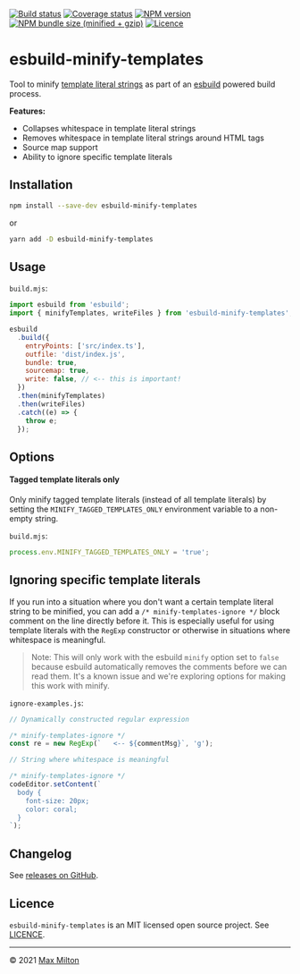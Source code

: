[![Build status](https://img.shields.io/github/workflow/status/maxmilton/esbuild-minify-templates/ci)](https://github.com/maxmilton/esbuild-minify-templates/actions)
[![Coverage status](https://img.shields.io/codeclimate/coverage/MaxMilton/esbuild-minify-templates)](https://codeclimate.com/github/MaxMilton/esbuild-minify-templates)
[![NPM version](https://img.shields.io/npm/v/esbuild-minify-templates.svg)](https://www.npmjs.com/package/esbuild-minify-templates)
[![NPM bundle size (minified + gzip)](https://img.shields.io/bundlephobia/minzip/esbuild-minify-templates.svg)](https://bundlephobia.com/result?p=esbuild-minify-templates)
[![Licence](https://img.shields.io/github/license/maxmilton/esbuild-minify-templates.svg)](https://github.com/maxmilton/esbuild-minify-templates/blob/master/LICENSE)

# esbuild-minify-templates

Tool to minify [template literal strings](https://developer.mozilla.org/en-US/docs/Web/JavaScript/Reference/Template_literals) as part of an [esbuild](https://esbuild.github.io/) powered build process.

**Features:**

- Collapses whitespace in template literal strings
- Removes whitespace in template literal strings around HTML tags
- Source map support
- Ability to ignore specific template literals

## Installation

```sh
npm install --save-dev esbuild-minify-templates
```

or

```sh
yarn add -D esbuild-minify-templates
```

## Usage

`build.mjs`:

```js
import esbuild from 'esbuild';
import { minifyTemplates, writeFiles } from 'esbuild-minify-templates';

esbuild
  .build({
    entryPoints: ['src/index.ts'],
    outfile: 'dist/index.js',
    bundle: true,
    sourcemap: true,
    write: false, // <-- this is important!
  })
  .then(minifyTemplates)
  .then(writeFiles)
  .catch((e) => {
    throw e;
  });
```

## Options

#### Tagged template literals only

Only minify tagged template literals (instead of all template literals) by setting the `MINIFY_TAGGED_TEMPLATES_ONLY` environment variable to a non-empty string.

`build.mjs`:

```js
process.env.MINIFY_TAGGED_TEMPLATES_ONLY = 'true';
```

## Ignoring specific template literals

If you run into a situation where you don't want a certain template literal string to be minified, you can add a `/* minify-templates-ignore */` block comment on the line directly before it. This is especially useful for using template literals with the `RegExp` constructor or otherwise in situations where whitespace is meaningful.

> Note: This will only work with the esbuild `minify` option set to `false` because esbuild automatically removes the comments before we can read them. It's a known issue and we're exploring options for making this work with minify.

`ignore-examples.js`:

```js
// Dynamically constructed regular expression

/* minify-templates-ignore */
const re = new RegExp(`   <-- ${commentMsg}`, 'g');

// String where whitespace is meaningful

/* minify-templates-ignore */
codeEditor.setContent(`
  body {
    font-size: 20px;
    color: coral;
  }
`);
```

## Changelog

See [releases on GitHub](https://github.com/maxmilton/esbuild-minify-templates/releases).

## Licence

`esbuild-minify-templates` is an MIT licensed open source project. See [LICENCE](https://github.com/maxmilton/esbuild-minify-templates/blob/master/LICENCE).

---

© 2021 [Max Milton](https://maxmilton.com)

